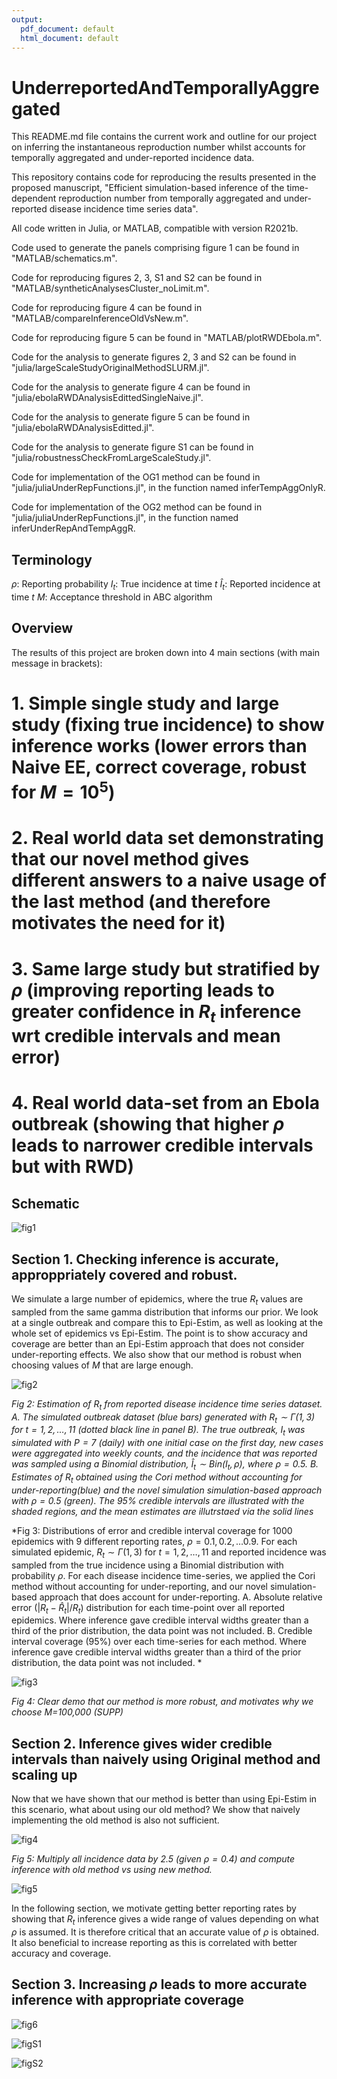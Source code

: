 ```yaml
---
output:
  pdf_document: default
  html_document: default
---
```

# UnderreportedAndTemporallyAggregated

This README.md file contains the current work and outline for our project on inferring the instantaneous reproduction number whilst accounts for temporally aggregated and under-reported incidence data.

This repository contains code for reproducing the results presented in the proposed manuscript, "Efficient simulation-based inference of the time-dependent reproduction number from temporally aggregated and under-reported disease incidence time series data".

All code written in Julia, or MATLAB, compatible with version R2021b.

Code used to generate the panels comprising figure 1 can be found in "MATLAB/schematics.m".

Code for reproducing figures 2, 3, S1 and S2 can be found in "MATLAB/syntheticAnalysesCluster_noLimit.m".

Code for reproducing figure 4 can be found in "MATLAB/compareInferenceOldVsNew.m".

Code for reproducing figure 5 can be found in "MATLAB/plotRWDEbola.m".

Code for the analysis to generate figures 2, 3 and S2 can be found in "julia/largeScaleStudyOriginalMethodSLURM.jl".

Code for the analysis to generate figure 4 can be found in "julia/ebolaRWDAnalysisEdittedSingleNaive.jl".

Code for the analysis to generate figure 5 can be found in "julia/ebolaRWDAnalysisEditted.jl".

Code for the analysis to generate figure S1 can be found in "julia/robustnessCheckFromLargeScaleStudy.jl".

Code for implementation of the OG1 method can be found in "julia/juliaUnderRepFunctions.jl", in the function named inferTempAggOnlyR.

Code for implementation of the OG2 method can be found in "julia/juliaUnderRepFunctions.jl", in the function named inferUnderRepAndTempAggR.

## Terminology

$\rho$: Reporting probability
$I_t$: True incidence at time $t$
$\hat{I}_t$: Reported incidence at time $t$
$M$: Acceptance threshold in ABC algorithm

## Overview

The results of this project are broken down into 4 main sections (with main message in brackets):

# 1. Simple single study and large study (fixing true incidence) to show inference works (lower errors than Naive EE, correct coverage, robust for $M=10^5$)
# 2. Real world data set demonstrating that our novel method gives different answers to a naive usage of the last method (and therefore motivates the need for it)
# 3. Same large study  but stratified by $\rho$ (improving reporting leads to greater confidence in $R_t$ inference wrt credible intervals and mean error)
# 4. Real world data-set from an Ebola outbreak (showing that higher $\rho$ leads to narrower credible intervals but with RWD)

## Schematic

![fig1](figs/processing/schematicPostOxford.svg)

## Section 1. Checking inference is accurate, approppriately covered and robust.

We simulate a large number of epidemics, where the true $R_t$ values are sampled from the same gamma distribution that informs our prior. We look at a single outbreak and compare this to Epi-Estim, as well as looking at the whole set of epidemics vs Epi-Estim. The point is to show accuracy and coverage are better than an Epi-Estim approach that does not consider under-reporting effects. We also show that our method is robust when choosing values of $M$ that are large enough.

![fig2](figs/subsection1/newBetterThanCori4Panel.svg)

*Fig 2: Estimation of $R_t$ from reported disease incidence time series dataset. A.  The simulated outbreak dataset (blue bars) generated with $R_t \sim \Gamma(1,3)$ for $t = 1, 2, \ldots , 11$ (dotted black line in panel B). The true outbreak, $I_t$ was simulated with $P = 7$ (daily) with one initial case on the first day, new cases were aggregated into weekly counts, and the incidence that was reported was sampled using a Binomial distribution, $\hat{I}_t\sim Bin(I_t, \rho)$, where $\rho = 0.5$. B. Estimates of $R_t$ obtained using the Cori method without accounting for under-reporting(blue) and the novel simulation simulation-based approach with $\rho = 0.5$ (green). The 95% credible intervals are illustrated with the shaded regions, and the mean estimates are illutrstaed via the solid lines*


*Fig 3: Distributions of error and credible interval coverage for 1000 epidemics with 9 different reporting rates, $\rho = 0.1, 0.2, \ldots 0.9$. For each simulated epidemic, $R_t \sim \Gamma(1,3)$ for $t = 1, 2, \ldots , 11$ and reported incidence was sampled from the true incidence using a Binomial distribution with probability $\rho$. For each disease incidence time-series, we applied the Cori method without accounting for under-reporting, and our novel simulation-based approach that does account for under-reporting. A. Absolute relative error ($|R_t - \hat{R}_t|/R_t$) distribution for each time-point over all reported epidemics. Where inference gave credible interval widths greater than a third of the prior distribution, the data point was not included. B. Credible interval coverage (95%) over each time-series for each method. Where inference gave credible interval widths greater than a third of the prior distribution, the data point was not included. *


![fig3](figs/subsection2/newFasterThanOriginal2Panel.svg)

*Fig 4: Clear demo that our method is more robust, and motivates why we choose M=100,000 (SUPP)*

## Section 2. Inference gives wider credible intervals than naively using Original method and scaling up

Now that we have shown that our method is better than using Epi-Estim in this scenario, what about using our old method? We show that naively implementing the old method is also not sufficient.



![fig4](figs/subsection2/newBetterThanNaiveOriginal.svg)

*Fig 5: Multiply all incidence data by 2.5 (given $\rho = 0.4$) and compute inference with old method vs using new method.*

![fig5](figs/subsection3/bigRhoGivesThinCrI.svg)

In the following section, we motivate getting better reporting rates by showing that $R_t$ inference gives a wide range of values depending on what $\rho$ is assumed. It is therefore critical that an accurate value of $\rho$ is obtained. It also beneficial to increase reporting as this is correlated with better accuracy and coverage.

## Section 3. Increasing $\rho$ leads to more accurate inference with appropriate coverage

![fig6](figs/subsection3/higherRhoConsequences.svg)

![figS1](figs/supplementaries/coverageVsRho.svg)

![figS2](figs/supplementaries/robustnessCheck.svg)

